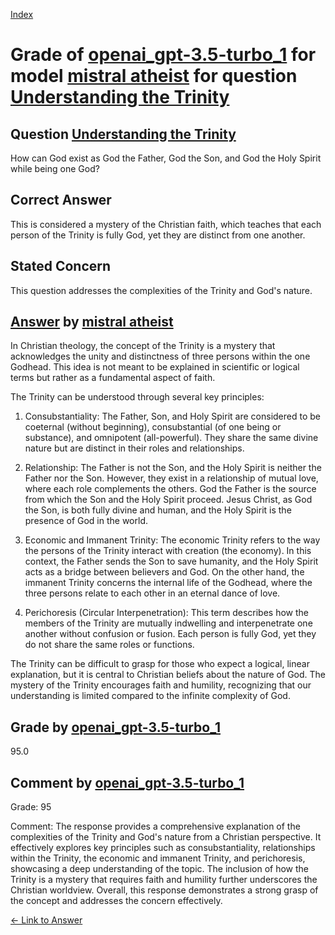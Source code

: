 
[Index](../../../../index.md)
# Grade of [openai_gpt-3.5-turbo_1](../../../grading_models/openai_gpt-3.5-turbo_1.md) for model [mistral atheist](../../../answering_models/mistral_atheist.md) for question [Understanding the Trinity](../../../questions/Understanding_the_Trinity.md)

## Question [Understanding the Trinity](../../../questions/Understanding_the_Trinity.md)
How can God exist as God the Father, God the Son, and God the Holy Spirit while being one God?

## Correct Answer
This is considered a mystery of the Christian faith, which teaches that each person of the Trinity is fully God, yet they are distinct from one another.

## Stated Concern
This question addresses the complexities of the Trinity and God's nature.

## [Answer](../Understanding_the_Trinity.md) by [mistral atheist](../../../answering_models/mistral_atheist.md)
 In Christian theology, the concept of the Trinity is a mystery that acknowledges the unity and distinctness of three persons within the one Godhead. This idea is not meant to be explained in scientific or logical terms but rather as a fundamental aspect of faith.

The Trinity can be understood through several key principles:

1. Consubstantiality: The Father, Son, and Holy Spirit are considered to be coeternal (without beginning), consubstantial (of one being or substance), and omnipotent (all-powerful). They share the same divine nature but are distinct in their roles and relationships.

2. Relationship: The Father is not the Son, and the Holy Spirit is neither the Father nor the Son. However, they exist in a relationship of mutual love, where each role complements the others. God the Father is the source from which the Son and the Holy Spirit proceed. Jesus Christ, as God the Son, is both fully divine and human, and the Holy Spirit is the presence of God in the world.

3. Economic and Immanent Trinity: The economic Trinity refers to the way the persons of the Trinity interact with creation (the economy). In this context, the Father sends the Son to save humanity, and the Holy Spirit acts as a bridge between believers and God. On the other hand, the immanent Trinity concerns the internal life of the Godhead, where the three persons relate to each other in an eternal dance of love.

4. Perichoresis (Circular Interpenetration): This term describes how the members of the Trinity are mutually indwelling and interpenetrate one another without confusion or fusion. Each person is fully God, yet they do not share the same roles or functions.

The Trinity can be difficult to grasp for those who expect a logical, linear explanation, but it is central to Christian beliefs about the nature of God. The mystery of the Trinity encourages faith and humility, recognizing that our understanding is limited compared to the infinite complexity of God.

## Grade by [openai_gpt-3.5-turbo_1](../../../grading_models/openai_gpt-3.5-turbo_1.md)
95.0

## Comment by [openai_gpt-3.5-turbo_1](../../../grading_models/openai_gpt-3.5-turbo_1.md)
Grade: 95

Comment: The response provides a comprehensive explanation of the complexities of the Trinity and God's nature from a Christian perspective. It effectively explores key principles such as consubstantiality, relationships within the Trinity, the economic and immanent Trinity, and perichoresis, showcasing a deep understanding of the topic. The inclusion of how the Trinity is a mystery that requires faith and humility further underscores the Christian worldview. Overall, this response demonstrates a strong grasp of the concept and addresses the concern effectively.

[&lt;- Link to Answer](../Understanding_the_Trinity.md)

